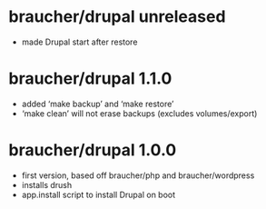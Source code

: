 # braucher/drupal unreleased
  - made Drupal start after restore

# braucher/drupal 1.1.0
  - added ‘make backup’ and ‘make restore’
  - ‘make clean’ will not erase backups (excludes volumes/export)

# braucher/drupal 1.0.0
  - first version, based off braucher/php and braucher/wordpress
  - installs drush
  - app.install script to install Drupal on boot

